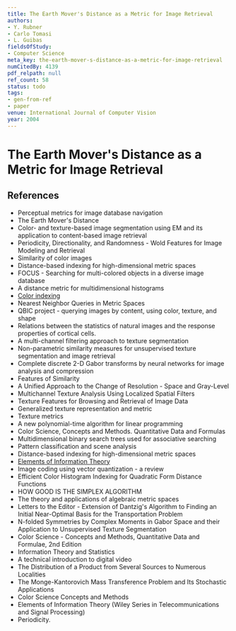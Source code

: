 ```yaml
---
title: The Earth Mover's Distance as a Metric for Image Retrieval
authors:
- Y. Rubner
- Carlo Tomasi
- L. Guibas
fieldsOfStudy:
- Computer Science
meta_key: the-earth-mover-s-distance-as-a-metric-for-image-retrieval
numCitedBy: 4139
pdf_relpath: null
ref_count: 58
status: todo
tags:
- gen-from-ref
- paper
venue: International Journal of Computer Vision
year: 2004
---
```


# The Earth Mover's Distance as a Metric for Image Retrieval

## References

- Perceptual metrics for image database navigation
- The Earth Mover's Distance
- Color- and texture-based image segmentation using EM and its application to content-based image retrieval
- Periodicity, Directionality, and Randomness - Wold Features for Image Modeling and Retrieval
- Similarity of color images
- Distance-based indexing for high-dimensional metric spaces
- FOCUS - Searching for multi-colored objects in a diverse image database
- A distance metric for multidimensional histograms
- [Color indexing](./color-indexing.md)
- Nearest Neighbor Queries in Metric Spaces
- QBIC project - querying images by content, using color, texture, and shape
- Relations between the statistics of natural images and the response properties of cortical cells.
- A multi-channel filtering approach to texture segmentation
- Non-parametric similarity measures for unsupervised texture segmentation and image retrieval
- Complete discrete 2-D Gabor transforms by neural networks for image analysis and compression
- Features of Similarity
- A Unified Approach to the Change of Resolution - Space and Gray-Level
- Multichannel Texture Analysis Using Localized Spatial Filters
- Texture Features for Browsing and Retrieval of Image Data
- Generalized texture representation and metric
- Texture metrics
- A new polynomial-time algorithm for linear programming
- Color Science, Concepts and Methods. Quantitative Data and Formulas
- Multidimensional binary search trees used for associative searching
- Pattern classification and scene analysis
- Distance-based indexing for high-dimensional metric spaces
- [Elements of Information Theory](./elements-of-information-theory.md)
- Image coding using vector quantization - a review
- Efficient Color Histogram Indexing for Quadratic Form Distance Functions
- HOW GOOD IS THE SIMPLEX ALGORITHM
- The theory and applications of algebraic metric spaces
- Letters to the Editor - Extension of Dantzig's Algorithm to Finding an Initial Near-Optimal Basis for the Transportation Problem
- N-folded Symmetries by Complex Moments in Gabor Space and their Application to Unsupervised Texture Segmentation
- Color Science - Concepts and Methods, Quantitative Data and Formulae, 2nd Edition
- Information Theory and Statistics
- A technical introduction to digital video
- The Distribution of a Product from Several Sources to Numerous Localities
- The Monge-Kantorovich Mass Transference Problem and Its Stochastic Applications
- Color Science Concepts and Methods
- Elements of Information Theory (Wiley Series in Telecommunications and Signal Processing)
- Periodicity.
